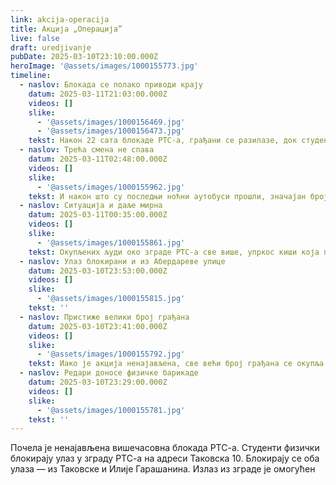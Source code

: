 ```yaml
---
link: akcija-operacija
title: Акција „Операција”
live: false
draft: uredjivanje
pubDate: 2025-03-10T23:10:00.000Z
heroImage: '@assets/images/1000155773.jpg'
timeline:
  - naslov: Блокада се полако приводи крају
    datum: 2025-03-11T21:03:00.000Z
    videos: []
    slike:
      - '@assets/images/1000156469.jpg'
      - '@assets/images/1000156473.jpg'
    tekst: Након 22 сата блокаде РТС-а, грађани се разилазе, док студенти чисте простор испред зграде
  - naslov: Трећа смена не спава
    datum: 2025-03-11T02:48:00.000Z
    videos: []
    slike:
      - '@assets/images/1000155962.jpg'
    tekst: И након што су последњи ноћни аутобуси прошли, значајан број грађана стоји испред зграде РТС-а
  - naslov: Ситуација и даље мирна
    datum: 2025-03-11T00:35:00.000Z
    videos: []
    slike:
      - '@assets/images/1000155861.jpg'
    tekst: Окупљених људи око зграде РТС-а све више, упркос киши која почиње да пада.
  - naslov: Улаз блокирани и из Абердареве улице
    datum: 2025-03-10T23:53:00.000Z
    videos: []
    slike:
      - '@assets/images/1000155815.jpg'
    tekst: ''
  - naslov: Пристиже велики број грађана
    datum: 2025-03-10T23:41:00.000Z
    videos: []
    slike:
      - '@assets/images/1000155792.jpg'
    tekst: Иако је акција ненајављена, све већи број грађана се окупља да подржи студентску иницијативу
  - naslov: Редари доносе физичке барикаде
    datum: 2025-03-10T23:29:00.000Z
    videos: []
    slike:
      - '@assets/images/1000155781.jpg'
    tekst: ''
---
```

Почела је ненајављена вишечасовна блокада РТС-а. Студенти физички блокирају улаз у зграду РТС-а на адреси Таковска 10. Блокирају се оба улаза — из Таковске и Илије Гарашанина. Излаз из зграде је омогућен
